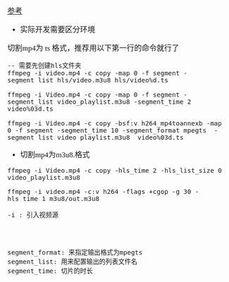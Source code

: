 <span  style="font-family: Simsun,serif; font-size: 17px; ">

[参考](https://www.cnblogs.com/faberbeta/p/ffmpeg001.html)

- 实际开发需要区分环境

切割mp4为 ts 格式，推荐用以下第一行的命令就行了
~~~
-- 需要先创建hls文件夹
ffmpeg -i video.mp4 -c copy -map 0 -f segment -segment_list hls/video.m3u8 hls/video%d.ts
~~~

~~~
ffmpeg -i Video.mp4 -c copy -map 0 -f segment -segment_list video_playlist.m3u8 -segment_time 2 video%03d.ts
~~~

~~~
ffmpeg -i Video.mp4 -c copy -bsf:v h264_mp4toannexb -map 0 -f segment -segment_time 10 -segment_format mpegts  -segment_list video_playlist.m3u8  video%03d.ts
~~~

- 切割mp4为m3u8.格式
~~~
ffmpeg -i Video.mp4 -c copy -hls_time 2 -hls_list_size 0 video_playlist.m3u8

ffmpeg -i video.mp4 -c:v h264 -flags +cgop -g 30 -hls_time 1 m3u8/out.m3u8
~~~

~~~
-i : 引入视频源




segment_format: 来指定输出格式为mpegts
segment_list: 用来配置输出的列表文件名
segment_time: 切片的时长
~~~

</span>